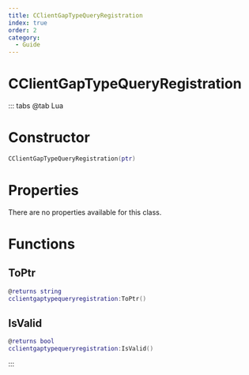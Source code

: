 ```yaml
---
title: CClientGapTypeQueryRegistration
index: true
order: 2
category:
  - Guide
---
```


# CClientGapTypeQueryRegistration

::: tabs
@tab Lua
# Constructor
```lua
CClientGapTypeQueryRegistration(ptr)
```
# Properties
There are no properties available for this class.
# Functions
## ToPtr
```lua
@returns string
cclientgaptypequeryregistration:ToPtr()
```
## IsValid
```lua
@returns bool
cclientgaptypequeryregistration:IsValid()
```

:::